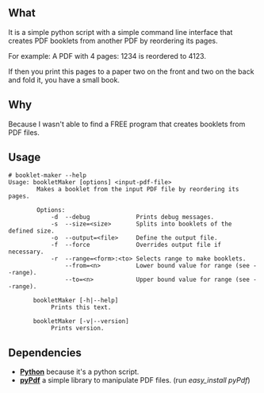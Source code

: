 ## What ##

It is a simple python script with a simple command line interface that creates PDF booklets from another PDF by reordering its pages.

For example: A PDF with 4 pages: 1234 is reordered to 4123.

If then you print this pages to a paper two on the front and two on the back and fold it, you have a small book.

## Why ##

Because I wasn't able to find a FREE program that creates booklets from PDF files.

## Usage ##

```
# booklet-maker --help
Usage: bookletMaker [options] <input-pdf-file>
        Makes a booklet from the input PDF file by reordering its pages.

        Options:
            -d  --debug             Prints debug messages.
            -s  --size=<size>       Splits into booklets of the defined size.
            -o  --output=<file>     Define the output file.
            -f  --force             Overrides output file if necessary.
            -r  --range=<form>:<to> Selects range to make booklets.
                --from=<n>          Lower bound value for range (see --range).
                --to=<n>            Upper bound value for range (see --range).

       bookletMaker [-h|--help]
            Prints this text.

       bookletMaker [-v|--version]
            Prints version.

```

## Dependencies ##

  * **[Python](http://www.python.org/)** because it's a python script.
  * **[pyPdf](http://pybrary.net/pyPdf/)** a simple library to manipulate PDF files. (run _easy\_install pyPdf_)